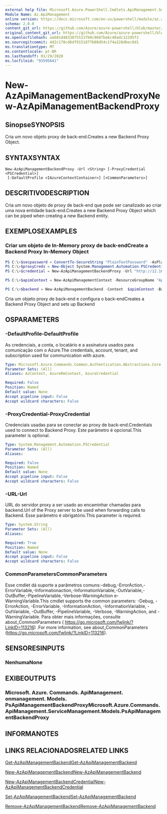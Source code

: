```yaml
---
external help file: Microsoft.Azure.PowerShell.Cmdlets.ApiManagement.ServiceManagement.dll-Help.xml
Module Name: Az.ApiManagement
online version: https://docs.microsoft.com/en-us/powershell/module/az.apimanagement/new-azapimanagementbackendproxy
schema: 2.0.0
content_git_url: https://github.com/Azure/azure-powershell/blob/master/src/ApiManagement/ApiManagement/help/New-AzApiManagementBackendProxy.md
original_content_git_url: https://github.com/Azure/azure-powershell/blob/master/src/ApiManagement/ApiManagement/help/New-AzApiManagementBackendProxy.md
ms.openlocfilehash: aa681d48330755137b9c9687be6c40adc12295f2
ms.sourcegitcommit: 4d2c178cd6df9151877b08d54c1f4a228dbec9d1
ms.translationtype: MT
ms.contentlocale: pt-BR
ms.lasthandoff: 01/29/2020
ms.locfileid: "93595641"
---
```

# <span data-ttu-id="150f1-101">New-AzApiManagementBackendProxy</span><span class="sxs-lookup"><span data-stu-id="150f1-101">New-AzApiManagementBackendProxy</span></span>

## <span data-ttu-id="150f1-102">Sinopse</span><span class="sxs-lookup"><span data-stu-id="150f1-102">SYNOPSIS</span></span>
<span data-ttu-id="150f1-103">Cria um novo objeto proxy de back-end.</span><span class="sxs-lookup"><span data-stu-id="150f1-103">Creates a new Backend Proxy Object.</span></span>

## <span data-ttu-id="150f1-104">SYNTAX</span><span class="sxs-lookup"><span data-stu-id="150f1-104">SYNTAX</span></span>

```
New-AzApiManagementBackendProxy -Url <String> [-ProxyCredential <PSCredential>]
 [-DefaultProfile <IAzureContextContainer>] [<CommonParameters>]
```

## <span data-ttu-id="150f1-105">DESCRITIVO</span><span class="sxs-lookup"><span data-stu-id="150f1-105">DESCRIPTION</span></span>
<span data-ttu-id="150f1-106">Cria um novo objeto de proxy de back-end que pode ser canalizado ao criar uma nova entidade back-end.</span><span class="sxs-lookup"><span data-stu-id="150f1-106">Creates a new Backend Proxy Object which can be piped when creating a new Backend entity.</span></span>

## <span data-ttu-id="150f1-107">EXEMPLOS</span><span class="sxs-lookup"><span data-stu-id="150f1-107">EXAMPLES</span></span>

### <span data-ttu-id="150f1-108">Criar um objeto de In-Memory proxy de back-end</span><span class="sxs-lookup"><span data-stu-id="150f1-108">Create a Backend Proxy In-Memory Object</span></span>
```powershell
PS C:\>$secpassword = ConvertTo-SecureString "PlainTextPassword" -AsPlainText -Force
PS C:\>$proxyCreds = New-Object System.Management.Automation.PSCredential ("foo", $secpassword)
PS C:\>$credential = New-AzApiManagementBackendProxy -Url "http://12.168.1.1:8080" -ProxyCredential $proxyCreds

PS C:\>$apimContext = New-AzApiManagementContext -ResourceGroupName "Api-Default-WestUS" -ServiceName "contoso"

PS C:\>$backend = New-AzApiManagementBackend -Context  $apimContext -BackendId 123 -Url 'https://contoso.com/awesomeapi' -Protocol http -Title "first backend" -SkipCertificateChainValidation $true -Proxy $credential -Description "backend with proxy server"
```

<span data-ttu-id="150f1-109">Cria um objeto proxy de back-end e configura o back-end</span><span class="sxs-lookup"><span data-stu-id="150f1-109">Creates a Backend Proxy Object and sets up Backend</span></span>

## <span data-ttu-id="150f1-110">OS</span><span class="sxs-lookup"><span data-stu-id="150f1-110">PARAMETERS</span></span>

### <span data-ttu-id="150f1-111">-DefaultProfile</span><span class="sxs-lookup"><span data-stu-id="150f1-111">-DefaultProfile</span></span>
<span data-ttu-id="150f1-112">As credenciais, a conta, o locatário e a assinatura usados para comunicação com o Azure.</span><span class="sxs-lookup"><span data-stu-id="150f1-112">The credentials, account, tenant, and subscription used for communication with azure.</span></span>

```yaml
Type: Microsoft.Azure.Commands.Common.Authentication.Abstractions.Core.IAzureContextContainer
Parameter Sets: (All)
Aliases: AzContext, AzureRmContext, AzureCredential

Required: False
Position: Named
Default value: None
Accept pipeline input: False
Accept wildcard characters: False
```

### <span data-ttu-id="150f1-113">-ProxyCredential</span><span class="sxs-lookup"><span data-stu-id="150f1-113">-ProxyCredential</span></span>
<span data-ttu-id="150f1-114">Credenciais usadas para se conectar ao proxy de back-end.</span><span class="sxs-lookup"><span data-stu-id="150f1-114">Credentials used to connect to Backend Proxy.</span></span> <span data-ttu-id="150f1-115">Este parâmetro é opcional.</span><span class="sxs-lookup"><span data-stu-id="150f1-115">This parameter is optional.</span></span>

```yaml
Type: System.Management.Automation.PSCredential
Parameter Sets: (All)
Aliases:

Required: False
Position: Named
Default value: None
Accept pipeline input: False
Accept wildcard characters: False
```

### <span data-ttu-id="150f1-116">-URL</span><span class="sxs-lookup"><span data-stu-id="150f1-116">-Url</span></span>
<span data-ttu-id="150f1-117">URL do servidor proxy a ser usado ao encaminhar chamadas para backend.</span><span class="sxs-lookup"><span data-stu-id="150f1-117">Url of the Proxy server to be used when forwarding calls to Backend.</span></span>
<span data-ttu-id="150f1-118">Esse parâmetro é obrigatório.</span><span class="sxs-lookup"><span data-stu-id="150f1-118">This parameter is required.</span></span>

```yaml
Type: System.String
Parameter Sets: (All)
Aliases:

Required: True
Position: Named
Default value: None
Accept pipeline input: False
Accept wildcard characters: False
```

### <span data-ttu-id="150f1-119">CommonParameters</span><span class="sxs-lookup"><span data-stu-id="150f1-119">CommonParameters</span></span>
<span data-ttu-id="150f1-120">Esse cmdlet dá suporte a parâmetros comuns:-debug,-ErrorAction,-ErrorVariable,-Informationaction,-InformationVariable,-OutVariable,-OutBuffer,-PipelineVariable,-Verbose-WarningAction e-WarningVariable.</span><span class="sxs-lookup"><span data-stu-id="150f1-120">This cmdlet supports the common parameters: -Debug, -ErrorAction, -ErrorVariable, -InformationAction, -InformationVariable, -OutVariable, -OutBuffer, -PipelineVariable, -Verbose, -WarningAction, and -WarningVariable.</span></span> <span data-ttu-id="150f1-121">Para obter mais informações, consulte about_CommonParameters ( https://go.microsoft.com/fwlink/?LinkID=113216) .</span><span class="sxs-lookup"><span data-stu-id="150f1-121">For more information, see about_CommonParameters (https://go.microsoft.com/fwlink/?LinkID=113216).</span></span>

## <span data-ttu-id="150f1-122">SENSORES</span><span class="sxs-lookup"><span data-stu-id="150f1-122">INPUTS</span></span>

### <span data-ttu-id="150f1-123">Nenhuma</span><span class="sxs-lookup"><span data-stu-id="150f1-123">None</span></span>

## <span data-ttu-id="150f1-124">EXIBE</span><span class="sxs-lookup"><span data-stu-id="150f1-124">OUTPUTS</span></span>

### <span data-ttu-id="150f1-125">Microsoft. Azure. Commands. ApiManagement. onmanagement. Models. PsApiManagementBackendProxy</span><span class="sxs-lookup"><span data-stu-id="150f1-125">Microsoft.Azure.Commands.ApiManagement.ServiceManagement.Models.PsApiManagementBackendProxy</span></span>

## <span data-ttu-id="150f1-126">INFORMA</span><span class="sxs-lookup"><span data-stu-id="150f1-126">NOTES</span></span>

## <span data-ttu-id="150f1-127">LINKS RELACIONADOS</span><span class="sxs-lookup"><span data-stu-id="150f1-127">RELATED LINKS</span></span>

[<span data-ttu-id="150f1-128">Get-AzApiManagementBackend</span><span class="sxs-lookup"><span data-stu-id="150f1-128">Get-AzApiManagementBackend</span></span>](./Get-AzApiManagementBackend)

[<span data-ttu-id="150f1-129">New-AzApiManagementBackend</span><span class="sxs-lookup"><span data-stu-id="150f1-129">New-AzApiManagementBackend</span></span>](./New-AzApiManagementBackend.md)

[<span data-ttu-id="150f1-130">New-AzApiManagementBackendCredential</span><span class="sxs-lookup"><span data-stu-id="150f1-130">New-AzApiManagementBackendCredential</span></span>](./New-AzApiManagementBackendCredential.md)

[<span data-ttu-id="150f1-131">Set-AzApiManagementBackend</span><span class="sxs-lookup"><span data-stu-id="150f1-131">Set-AzApiManagementBackend</span></span>](./Set-AzApiManagementBackend.md)

[<span data-ttu-id="150f1-132">Remove-AzApiManagementBackend</span><span class="sxs-lookup"><span data-stu-id="150f1-132">Remove-AzApiManagementBackend</span></span>](./Remove-AzApiManagementBackend.md)
